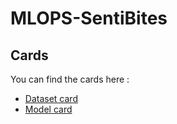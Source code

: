 # MLOPS-SentiBites


## Cards

You can find the cards here :

- [Dataset card](./docs/dataset_card.md)
- [Model card](./docs/model_card.md)

